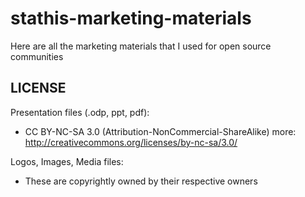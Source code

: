 stathis-marketing-materials
===========================

Here are all the marketing materials that I used for open source communities

LICENSE
-------

Presentation files (.odp, ppt, pdf):
* CC BY-NC-SA 3.0 (Attribution-NonCommercial-ShareAlike)
more: http://creativecommons.org/licenses/by-nc-sa/3.0/

Logos, Images, Media files: 
* These are copyrightly owned by their respective owners
